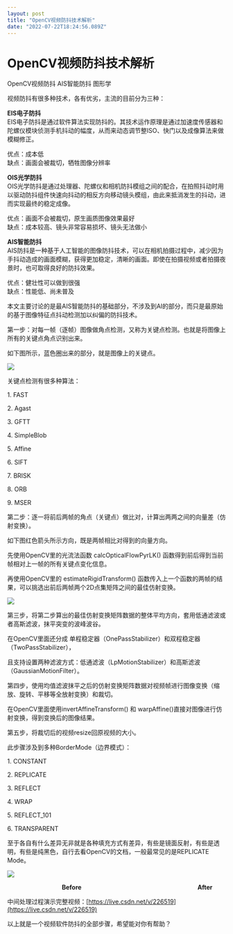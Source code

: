 ```yaml
---
layout: post
title: "OpenCV视频防抖技术解析"
date: "2022-07-22T18:24:56.089Z"
---
```

OpenCV视频防抖技术解析
==============

OpenCV视频防抖 AIS智能防抖 图形学

视频防抖有很多种技术，各有优劣，主流的目前分为三种：  
  
**EIS电子防抖**  
EIS电子防抖是通过软件算法实现防抖的。其技术运作原理是通过加速度传感器和陀螺仪模块侦测手机抖动的幅度，从而来动态调节整ISO、快门以及成像算法来做模糊修正。  
  
优点：成本低  
缺点：画面会被裁切，牺牲图像分辨率  
  
**OIS光学防抖**  
OIS光学防抖是通过处理器、陀螺仪和相机防抖模组之间的配合，在拍照抖动时用以驱动防抖组件快速向抖动的相反方向移动镜头模组，由此来抵消发生的抖动，进而实现最终的稳定成像。  
  
优点：画面不会被裁切，原生画质图像效果最好  
缺点：成本较高、镜头非常容易损坏、镜头无法做小

**AIS智能防抖**  
AIS防抖是一种基于人工智能的图像防抖技术，可以在相机拍摄过程中，减少因为手抖动造成的画面模糊，获得更加稳定，清晰的画面。即使在拍摄视频或者拍摄夜景时，也可取得良好的防抖效果。  
  
优点：健壮性可以做到很强  
缺点：性能低、尚未普及

本文主要讨论的是最AIS智能防抖的基础部分，不涉及到AI的部分，而只是最原始的基于图像特征点抖动检测加以纠偏的防抖技术。

第一步：对每一帧（逐帧）图像做角点检测，又称为关键点检测。也就是将图像上所有的关键点角点识别出来。

如下图所示，蓝色圈出来的部分，就是图像上的关键点。

![](https://img2022.cnblogs.com/blog/511612/202207/511612-20220722120609670-302553720.png)

关键点检测有很多种算法：

1\. FAST

2\. Agast

3\. GFTT

4\. SimpleBlob

5\. Affine

6\. SIFT

7\. BRISK

8\. ORB

9\. MSER

第二步：逐一将前后两帧的角点（关键点）做比对，计算出两两之间的向量差（仿射变换）。

如下图红色箭头所示方向，既是两帧相比对得到的向量方向。

先使用OpenCV里的光流法函数 calcOpticalFlowPyrLK() 函数得到前后得到当前帧相对上一帧的所有关键点变化信息。

再使用OpenCV里的 estimateRigidTransform() 函数传入上一个函数的两帧的结果，可以挑选出前后两帧两个2D点集矩阵之间的最佳仿射变换。

![](https://img2022.cnblogs.com/blog/511612/202207/511612-20220722121733171-1462027177.png)

第三步，将第二步算出的最佳仿射变换矩阵数据的整体平均方向，套用低通滤波或者高斯滤波，抹平突变的波峰波谷。

在OpenCV里面还分成 单程稳定器（OnePassStabilizer）和双程稳定器（TwoPassStabilizer），

且支持设置两种滤波方式：低通滤波（LpMotionStabilizer）和高斯滤波（GaussianMotionFilter）。

第四步，使用均值滤波抹平之后的仿射变换矩阵数据对视频帧进行图像变换（缩放、旋转、平移等全放射变换）和裁切。

在OpenCV里面使用invertAffineTransform() 和 warpAffine()直接对图像进行仿射变换，得到变换后的图像结果。

第五步，将裁切后的视频resize回原视频的大小。

此步骤涉及到多种BorderMode（边界模式）：

1\. CONSTANT

2\. REPLICATE

3\. REFLECT

4\. WRAP

5\. REFLECT\_101

6\. TRANSPARENT

至于各自有什么差异无非就是各种填充方式有差异，有些是镜面反射，有些是透明，有些是纯黑色，自行去看OpenCV的文档，一般最常见的是REPLICATE Mode。

![](https://img2022.cnblogs.com/blog/511612/202207/511612-20220722174844688-328358192.gif)

                                **Before**                                                                    **After**

中间处理过程演示完整视频：[https://live.csdn.net/v/226519](https://live.csdn.net/v/226519)

以上就是一个视频软件防抖的全部步骤，希望能对你有帮助？